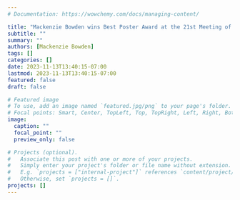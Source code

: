 ```yaml
---
# Documentation: https://wowchemy.com/docs/managing-content/

title: "Mackenzie Bowden wins Best Poster Award at the 21st Meeting of the International Humic Substances Society (IHSS) in Santiago, Chile for her work with novel pyrogenic organic compounds."
subtitle: ""
summary: ""
authors: [Mackenzie Bowden]
tags: []
categories: []
date: 2023-11-13T13:40:15-07:00
lastmod: 2023-11-13T13:40:15-07:00
featured: false
draft: false

# Featured image
# To use, add an image named `featured.jpg/png` to your page's folder.
# Focal points: Smart, Center, TopLeft, Top, TopRight, Left, Right, BottomLeft, Bottom, BottomRight.
image:
  caption: ""
  focal_point: ""
  preview_only: false

# Projects (optional).
#   Associate this post with one or more of your projects.
#   Simply enter your project's folder or file name without extension.
#   E.g. `projects = ["internal-project"]` references `content/project/deep-learning/index.md`.
#   Otherwise, set `projects = []`.
projects: []
---
```


